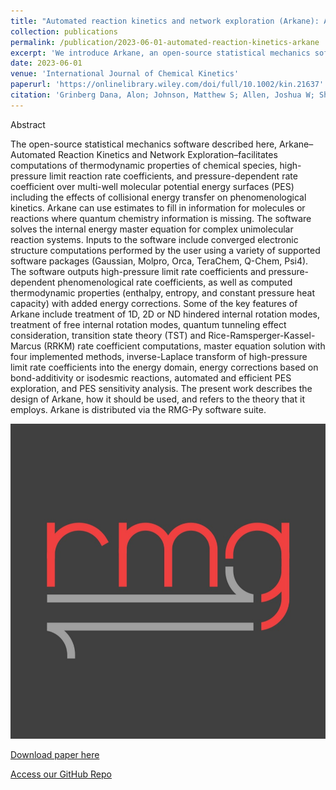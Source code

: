 ```yaml
---
title: "Automated reaction kinetics and network exploration (Arkane): A statistical mechanics, thermodynamics, transition state theory, and master equation software"
collection: publications
permalink: /publication/2023-06-01-automated-reaction-kinetics-arkane
excerpt: 'We introduce Arkane, an open-source statistical mechanics software designed to compute thermodynamic properties and reaction rate coefficients of chemical species over molecular potential energy surfaces (PES). It can account for collisional energy transfer effects and provides estimates where quantum chemistry data is unavailable. The software supports multiple electronic structure computation tools (e.g., Gaussian, Molpro, Orca). Notable features of Arkane include handling various internal rotation modes, considering quantum tunneling effects, and computations using transition state theory and RRKM. Arkane output includes thermodynamic properties with energy corrections, and it offers automated PES exploration and sensitivity analysis. The software is part of the RMG-Py suite and available on GitHub.<br/><img src="/images/rmg.png" width="200" height="200">'
date: 2023-06-01
venue: 'International Journal of Chemical Kinetics'
paperurl: 'https://onlinelibrary.wiley.com/doi/full/10.1002/kin.21637'
citation: 'Grinberg Dana, Alon; Johnson, Matthew S; Allen, Joshua W; Sharma, Sandeep; Raman, Sumathy; Liu, Mengjie; Gao, Connie W; Grambow, Colin A; Goldman, Mark J; Ranasinghe, Duminda S; Gillis, Ryan J; Payne, A Mark; Li, Yi‐Pei; Dong, Xiaorui; Spiekermann, Kevin A; Wu, Haoyang; Dames, Enoch E; Buras, Zachary J; Vandewiele, Nick M; Yee, Nathan W; Merchant, Shamel S; Buesser, Beat; Class, Caleb A; Goldsmith, Franklin; West, Richard H; Green, William H. (2023). &quot;Automated reaction kinetics and network exploration (Arkane): A statistical mechanics, thermodynamics, transition state theory, and master equation software.&quot; <i>International Journal of Chemical Kinetics</i>. 55(6). 300-323.'
---
```

Abstract

The open-source statistical mechanics software described here, Arkane–Automated Reaction Kinetics and Network Exploration–facilitates computations of thermodynamic properties of chemical species, high-pressure limit reaction rate coefficients, and pressure-dependent rate coefficient over multi-well molecular potential energy surfaces (PES) including the effects of collisional energy transfer on phenomenological kinetics. Arkane can use estimates to fill in information for molecules or reactions where quantum chemistry information is missing. The software solves the internal energy master equation for complex unimolecular reaction systems. Inputs to the software include converged electronic structure computations performed by the user using a variety of supported software packages (Gaussian, Molpro, Orca, TeraChem, Q-Chem, Psi4). The software outputs high-pressure limit rate coefficients and pressure-dependent phenomenological rate coefficients, as well as computed thermodynamic properties (enthalpy, entropy, and constant pressure heat capacity) with added energy corrections. Some of the key features of Arkane include treatment of 1D, 2D or ND hindered internal rotation modes, treatment of free internal rotation modes, quantum tunneling effect consideration, transition state theory (TST) and Rice-Ramsperger-Kassel-Marcus (RRKM) rate coefficient computations, master equation solution with four implemented methods, inverse-Laplace transform of high-pressure limit rate coefficients into the energy domain, energy corrections based on bond-additivity or isodesmic reactions, automated and efficient PES exploration, and PES sensitivity analysis. The present work describes the design of Arkane, how it should be used, and refers to the theory that it employs. Arkane is distributed via the RMG-Py software suite.

![](/images/rmg.png)

[Download paper here](https://onlinelibrary.wiley.com/doi/full/10.1002/kin.21637)

[Access our GitHub Repo](https://github.com/ReactionMechanismGenerator/RMG-Py)

